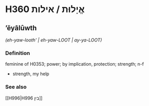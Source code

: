 # H360 אֱיָלוּת / אילות

## ʼĕyâlûwth

_(eh-yaw-looth' | eh-yaw-LOOT | ay-ya-LOOT)_

### Definition

feminine of H0353; power; by implication, protection; strength; n-f

- strength, my help

### See also

[[H996|H996 בין]]
